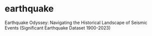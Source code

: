 # earthquake
Earthquake Odyssey: Navigating the Historical Landscape of Seismic Events (Significant Earthquake Dataset 1900-2023)
